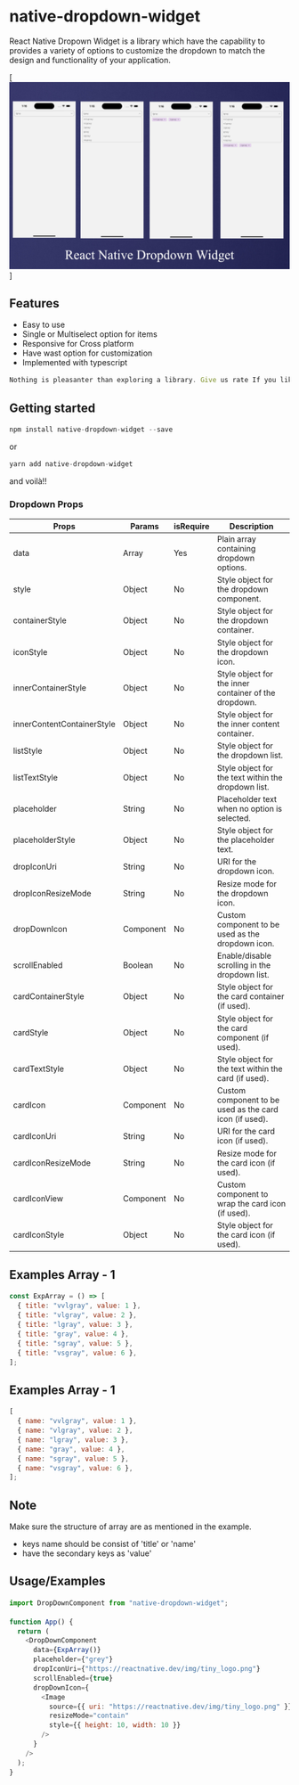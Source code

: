 # native-dropdown-widget

React Native Dropown Widget is a library which have the capability to provides a variety of options to customize the dropdown to match the design and functionality of your application.

[<img src="https://github.com/knoumann/custom-dropdown/blob/main/assets/images/sample-1.jpg">]

## Features

- Easy to use
- Single or Multiselect option for items
- Responsive for Cross platform
- Have wast option for customization
- Implemented with typescript

```js
Nothing is pleasanter than exploring a library. Give us rate If you like this library :-)
```

## Getting started

```js
npm install native-dropdown-widget --save
```

or

```js
yarn add native-dropdown-widget
```

and voilà!!

### Dropdown Props

| Props                      | Params    | isRequire | Description                                             |
| -------------------------- | --------- | --------- | ------------------------------------------------------- |
| data                       | Array     | Yes       | Plain array containing dropdown options.                |
| style                      | Object    | No        | Style object for the dropdown component.                |
| containerStyle             | Object    | No        | Style object for the dropdown container.                |
| iconStyle                  | Object    | No        | Style object for the dropdown icon.                     |
| innerContainerStyle        | Object    | No        | Style object for the inner container of the dropdown.   |
| innerContentContainerStyle | Object    | No        | Style object for the inner content container.           |
| listStyle                  | Object    | No        | Style object for the dropdown list.                     |
| listTextStyle              | Object    | No        | Style object for the text within the dropdown list.     |
| placeholder                | String    | No        | Placeholder text when no option is selected.            |
| placeholderStyle           | Object    | No        | Style object for the placeholder text.                  |
| dropIconUri                | String    | No        | URI for the dropdown icon.                              |
| dropIconResizeMode         | String    | No        | Resize mode for the dropdown icon.                      |
| dropDownIcon               | Component | No        | Custom component to be used as the dropdown icon.       |
| scrollEnabled              | Boolean   | No        | Enable/disable scrolling in the dropdown list.          |
| cardContainerStyle         | Object    | No        | Style object for the card container (if used).          |
| cardStyle                  | Object    | No        | Style object for the card component (if used).          |
| cardTextStyle              | Object    | No        | Style object for the text within the card (if used).    |
| cardIcon                   | Component | No        | Custom component to be used as the card icon (if used). |
| cardIconUri                | String    | No        | URI for the card icon (if used).                        |
| cardIconResizeMode         | String    | No        | Resize mode for the card icon (if used).                |
| cardIconView               | Component | No        | Custom component to wrap the card icon (if used).       |
| cardIconStyle              | Object    | No        | Style object for the card icon (if used).               |

## Examples Array - 1

```javascript
const ExpArray = () => [
  { title: "vvlgray", value: 1 },
  { title: "vlgray", value: 2 },
  { title: "lgray", value: 3 },
  { title: "gray", value: 4 },
  { title: "sgray", value: 5 },
  { title: "vsgray", value: 6 },
];
```

## Examples Array - 1

```javascript
[
  { name: "vvlgray", value: 1 },
  { name: "vlgray", value: 2 },
  { name: "lgray", value: 3 },
  { name: "gray", value: 4 },
  { name: "sgray", value: 5 },
  { name: "vsgray", value: 6 },
];
```

## Note

Make sure the structure of array are as mentioned in the example.

- keys name should be consist of 'title' or 'name'
- have the secondary keys as 'value'

## Usage/Examples

```javascript
import DropDownComponent from "native-dropdown-widget";

function App() {
  return (
    <DropDownComponent
      data={ExpArray()}
      placeholder={"grey"}
      dropIconUri={"https://reactnative.dev/img/tiny_logo.png"}
      scrollEnabled={true}
      dropDownIcon={
        <Image
          source={{ uri: "https://reactnative.dev/img/tiny_logo.png" }}
          resizeMode="contain"
          style={{ height: 10, width: 10 }}
        />
      }
    />
  );
}
```
